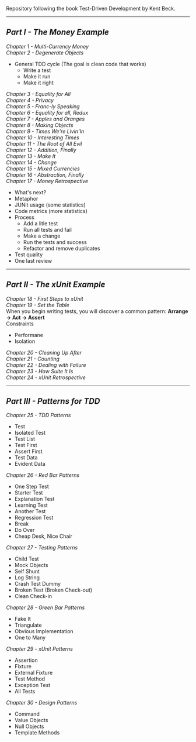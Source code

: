 Repository following the book Test-Driven Development by Kent Beck.  

---
## *Part I - The Money Example*  
*Chapter 1 - Multi-Currency Money*  
*Chapter 2 - Degenerate Objects*  
 - General TDD cycle (The goal is clean code that works)   
    - Write a test
    - Make it run
    - Make it right  
   
*Chapter 3 - Equality for All*  
*Chapter 4 - Privacy*  
*Chapter 5 - Franc-ly Speaking*  
*Chapter 6 - Equality for all, Redux*  
*Chapter 7 - Apples and Oranges*  
*Chapter 8 - Making Objects*  
*Chapter 9 - Times We're Livin'In*  
*Chapter 10 - Interesting Times*  
*Chapter 11 - The Root of All Evil*   
*Chapter 12 - Addition, Finally*  
*Chapter 13 - Make It*  
*Chapter 14 - Change*  
*Chapter 15 - Mixed Currencies*  
*Chapter 16 - Abstraction, Finally*  
*Chapter 17 - Money Retrospective*  
 - What's next?
 - Metaphor
 - JUNit usage (some statistics)
 - Code metrics (more statistics)
 - Process
    - Add a litle test
    - Run all tests and fail
    - Make a change
    - Run the tests and success
    - Refactor and remove duplicates
 - Test quality
 - One last review  

---
## *Part II - The xUnit Example*   
*Chapter 18 - First Steps to xUnit*  
*Chapter 19 - Set the Table*  
When you begin writing tests, you will discover a common pattern: **Arrange -> Act -> Assert**  
Constraints
 - Performane
 - Isolation 

*Chapter 20 - Cleaning Up After*  
*Chapter 21 - Counting*  
*Chapter 22 - Dealing with Failure*  
*Chapter 23 - How Suite It Is*  
*Chapter 24 - xUnit Retrospective*  

---
## *Part III - Patterns for TDD*  
*Chapter 25 - TDD Patterns*  
- Test
- Isolated Test
- Test List
- Test First
- Assert First
- Test Data
- Evident Data  

*Chapter 26 - Red Bar Patterns*  
- One Step Test
- Starter Test  
- Explanation Test  
- Learning Test  
- Another Test  
- Regression Test  
- Break  
- Do Over  
- Cheap Desk, Nice Chair  

*Chapter 27 - Testing Patterns*  
- Child Test
- Mock Objects  
- Self Shunt  
- Log String  
- Crash Test Dummy 
- Broken Test (Broken Check-out)
- Clean Check-in  

*Chapter 28 - Green Bar Patterns*  
- Fake It 
- Triangulate  
- Obvious Implementation  
- One to Many  

*Chapter 29 - xUnit Patterns*  
- Assertion  
- Fixture  
- External Fixture  
- Test Method  
- Exception Test  
- All Tests  

*Chapter 30 - Design Patterns*   
- Command  
- Value Objects  
- Null Objects  
- Template Methods  
 


  







